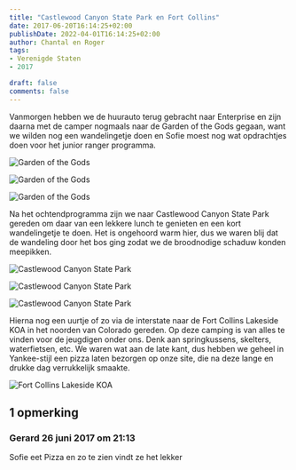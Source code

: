 ```yaml
---
title: "Castlewood Canyon State Park en Fort Collins"
date: 2017-06-20T16:14:25+02:00
publishDate: 2022-04-01T16:14:25+02:00
author: Chantal en Roger
tags:
- Verenigde Staten
- 2017

draft: false
comments: false
---
```


Vanmorgen hebben we de huurauto terug gebracht naar Enterprise en zijn daarna met de camper nogmaals naar de Garden of the Gods gegaan, want we wilden nog een wandelingetje doen en Sofie moest nog wat opdrachtjes doen voor het junior ranger programma.

![Garden of the Gods](./images/IMG_1625[4].jpg)

![Garden of the Gods](./images/IMG_1634[4].jpg)

![Garden of the Gods](./images/IMG_1636[4].jpg)

Na het ochtendprogramma zijn we naar Castlewood Canyon State Park gereden om daar van een lekkere lunch te genieten en een kort wandelingetje te doen. Het is ongehoord warm hier, dus we waren blij dat de wandeling door het bos ging zodat we de broodnodige schaduw konden meepikken.

![Castlewood Canyon State Park](./images/IMG_1638[4].jpg)

![Castlewood Canyon State Park](./images/IMG_1640[4].jpg)

![Castlewood Canyon State Park](./images/IMG_1643[4].jpg)

Hierna nog een uurtje of zo via de interstate naar de Fort Collins Lakeside KOA in het noorden van Colorado gereden. Op deze camping is van alles te vinden voor de jeugdigen onder ons. Denk aan springkussens, skelters, waterfietsen, etc. We waren wat aan de late kant, dus hebben we geheel in Yankee-stijl een pizza laten bezorgen op onze site, die na deze lange en drukke dag verrukkelijk smaakte.

![Fort Collins Lakeside KOA](./images/IMG_1648[4].jpg)

## 1 opmerking

### Gerard 26 juni 2017 om 21:13

Sofie eet Pizza en zo te zien vindt ze het lekker
